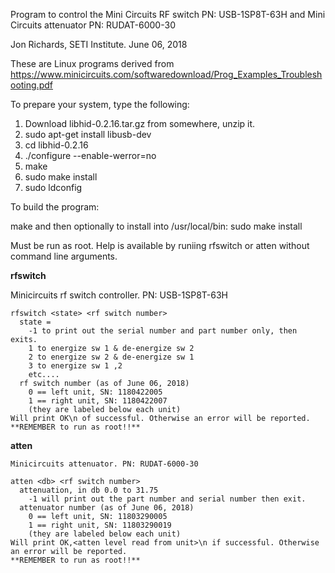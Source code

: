 Program to control the Mini Circuits RF switch PN: USB-1SP8T-63H
and Mini Circuits attenuator PN: RUDAT-6000-30

Jon Richards, SETI Institute. June 06, 2018

These are Linux programs derived from
https://www.minicircuits.com/softwaredownload/Prog_Examples_Troubleshooting.pdf

To prepare your system, type the following:

  1. Download libhid-0.2.16.tar.gz from somewhere, unzip it.
  2. sudo apt-get install libusb-dev
  3. cd libhid-0.2.16
  4. ./configure --enable-werror=no
  5. make
  6. sudo make install
  7. sudo ldconfig

To build the program:

  make
    and then optionally to install into /usr/local/bin:
  sudo make install

Must be run as root. Help is available by runiing rfswitch or atten without
command line arguments.

**rfswitch**

Minicircuits rf switch controller. PN: USB-1SP8T-63H

```
rfswitch <state> <rf switch number>
  state = 
    -1 to print out the serial number and part number only, then exits.
    1 to energize sw 1 & de-energize sw 2
    2 to energize sw 2 & de-energize sw 1
    3 to energize sw 1 ,2
    etc....
  rf switch number (as of June 06, 2018)
    0 == left unit, SN: 1180422005
    1 == right unit, SN: 1180422007
    (they are labeled below each unit)
Will print OK\n of successful. Otherwise an error will be reported.
**REMEMBER to run as root!!**
```

**atten**

```
Minicircuits attenuator. PN: RUDAT-6000-30

atten <db> <rf switch number>
  attenuation, in db 0.0 to 31.75
    -1 will print out the part number and serial number then exit.
  attenuator number (as of June 06, 2018)
    0 == left unit, SN: 11803290005
    1 == right unit, SN: 11803290019
    (they are labeled below each unit)
Will print OK,<atten level read from unit>\n if successful. Otherwise an error will be reported.
**REMEMBER to run as root!!**
```




  

